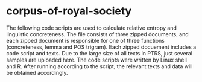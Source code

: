 # corpus-of-royal-society
The following code scripts are used to calculate relative entropy and linguistic concreteness.
The file consists of three zipped documents, and each zipped document is responsible for one of three functions (concreteness, lemma and POS trigram). 
Each zipped docuement includes a code script and texts.
Due to the large size of all texts in PTRS, just several samples are uploaded here.
The code scripts were written by Linux shell and R.
After running according to the script, the relevant texts and data will be obtained accordingly.
